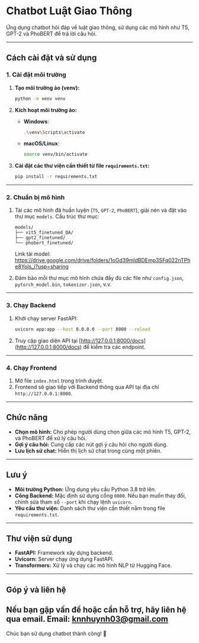 
# Chatbot Luật Giao Thông

Ứng dụng chatbot hỏi đáp về luật giao thông, sử dụng các mô hình như T5, GPT-2 và PhoBERT để trả lời câu hỏi.

---

## **Cách cài đặt và sử dụng**

### **1. Cài đặt môi trường**
1. **Tạo môi trường ảo (venv):**
   ```bash
   python -m venv venv
   ```
2. **Kích hoạt môi trường ảo:**
   - **Windows**:
     ```bash
     .\venv\Scripts\activate
     ```
   - **macOS/Linux**:
     ```bash
     source venv/bin/activate
     ```

3. **Cài đặt các thư viện cần thiết từ file `requirements.txt`:**
   ```bash
   pip install -r requirements.txt
   ```

---

### **2. Chuẩn bị mô hình**
1. Tải các mô hình đã huấn luyện (`T5`, `GPT-2`, `PhoBERT`), giải nén và đặt vào thư mục `models`. Cấu trúc thư mục:
   ```
   models/
   ├── vit5_finetuned_QA/
   ├── gpt2_finetuned/
   └── phobert_finetuned/
   ```
   Link tải model: https://drive.google.com/drive/folders/1oGd39mldBDEmp3SFq022nTPhe8Yols_i?usp=sharing
   
2. Đảm bảo mỗi thư mục mô hình chứa đầy đủ các file như `config.json`, `pytorch_model.bin`, `tokenizer.json`, v.v.

---

### **3. Chạy Backend**
1. Khởi chạy server FastAPI:
   ```bash
   uvicorn app:app --host 0.0.0.0 --port 8000 --reload
   ```
2. Truy cập giao diện API tại [http://127.0.0.1:8000/docs](http://127.0.0.1:8000/docs) để kiểm tra các endpoint.

---

### **4. Chạy Frontend**
1. Mở file `index.html` trong trình duyệt.
2. Frontend sẽ giao tiếp với Backend thông qua API tại địa chỉ `http://127.0.0.1:8000`.

---

## **Chức năng**
- **Chọn mô hình:** Cho phép người dùng chọn giữa các mô hình T5, GPT-2, và PhoBERT để xử lý câu hỏi.
- **Gợi ý câu hỏi:** Cung cấp các nút gợi ý câu hỏi cho người dùng.
- **Lưu lịch sử chat:** Hiển thị lịch sử chat trong cùng một phiên.

---

## **Lưu ý**
- **Môi trường Python:** Ứng dụng yêu cầu Python 3.8 trở lên.
- **Cổng Backend:** Mặc định sử dụng cổng `8000`. Nếu bạn muốn thay đổi, chỉnh sửa tham số `--port` khi chạy lệnh `uvicorn`.
- **Yêu cầu thư viện:** Danh sách thư viện cần thiết nằm trong file `requirements.txt`.

---

## **Thư viện sử dụng**
- **FastAPI:** Framework xây dựng backend.
- **Uvicorn:** Server chạy ứng dụng FastAPI.
- **Transformers:** Xử lý và chạy các mô hình NLP từ Hugging Face.

---

## **Góp ý và liên hệ**
Nếu bạn gặp vấn đề hoặc cần hỗ trợ, hãy liên hệ qua email.
Email: knnhuynh03@gmail.com
---

Chúc bạn sử dụng chatbot thành công! 🚀
